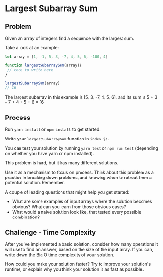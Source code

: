 # Largest Subarray Sum

## Problem

Given an array of integers find a sequence with the largest sum. 

Take a look at an example:

```javascript  
let array = [1, -1, 5, 3, -7, 4, 5, 6, -100, 4]

function largestSubarraySum(array){
 // code to write here
}

largestSubarraySum(array)
// 16
```

The largest subarray in this example is [5, 3, -7, 4, 5, 6], and its sum is 5 + 3 - 7 + 4 + 5 + 6 = 16

## Process

Run `yarn install` or `npm install` to get started.

Write your `largestSubarraySum` function in `index.js`.

You can test your solution by running `yarn test` or `npm run test` (depending on whether you have yarn or npm installed).

This problem is hard, but it has many different solutions.  

Use it as a mechanism to focus on process.  Think about this problem as a practice in breaking down problems, and knowing when to retreat from a potential solution.  Remember.

A couple of leading questions that might help you get started:

* What are some examples of input arrays where the solution becomes obvious? What can you learn from those obvious cases?
* What would a naive solution look like, that tested every possible combination?

## Challenge - Time Complexity

After you've implemented a basic solution, consider how many operations it will use to find an answer, based on the size of the input array. If you can, write down the Big O time complexity of your solution.

How could you make your solution faster? Try to improve your solution's runtime, or explain why you think your solution is as fast as possible..
